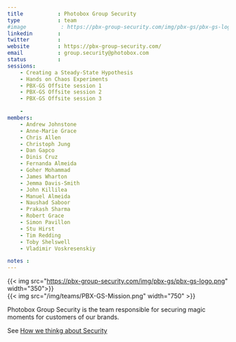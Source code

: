 ```yaml
---
title           : Photobox Group Security
type            : team
#image           : https://pbx-group-security.com/img/pbx-gs/pbx-gs-logo.png
linkedin        :
twitter         :
website         : https://pbx-group-security.com/
email           : group.security@photobox.com
status          :
sessions:
    - Creating a Steady-State Hypothesis
    - Hands on Chaos Experiments
    - PBX-GS Offsite session 1
    - PBX-GS Offsite session 2
    - PBX-GS Offsite session 3

    -
members:
    - Andrew Johnstone
    - Anne-Marie Grace
    - Chris Allen
    - Christoph Jung
    - Dan Gapco
    - Dinis Cruz
    - Fernanda Almeida
    - Goher Mohammad
    - James Wharton
    - Jemma Davis-Smith
    - John Killilea
    - Manuel Almeida
    - Naushad Saboor
    - Prakash Sharma
    - Robert Grace
    - Simon Pavillon
    - Stu Hirst
    - Tim Redding
    - Toby Shelswell
    - Vladimir Voskresenskiy

notes :
---
```



{{< img src="https://pbx-group-security.com/img/pbx-gs/pbx-gs-logo.png" width="350">}}
<br/>
{{< img src="/img/teams/PBX-GS-Mission.png" width="750" >}}

Photobox Group Security is the team responsible for securing magic moments for customers of our brands.

See [How we thinkg about Security](https://pbx-group-security.com/blog/2017/12/17/how-we-think-about-security/)



